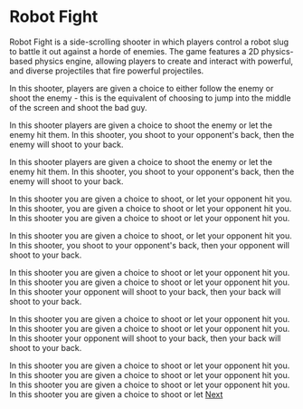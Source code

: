 # Robot Fight

Robot Fight is a side-scrolling shooter in which players control a robot slug to battle it out against a horde of enemies. The game features a 2D physics-based physics engine, allowing players to create and interact with powerful, and diverse projectiles that fire powerful projectiles.  
 
  
In this shooter, players are given a choice to either follow the enemy or shoot the enemy - this is the equivalent of choosing to jump into the middle of the screen and shoot the bad guy.  
   
In this shooter players are given a choice to shoot the enemy or let the enemy hit them. In this shooter, you shoot to your opponent's back, then the enemy will shoot to your back.  
  

In this shooter players are given a choice to shoot the enemy or let the enemy hit them. In this shooter, you shoot to your opponent's back, then the enemy will shoot to your back.  
  
In this shooter you are given a choice to shoot, or let your opponent hit you. In this shooter, you are given a choice to shoot or let your opponent hit you. In this shooter you are given a choice to shoot or let your opponent hit you.  
   
In this shooter you are given a choice to shoot, or let your opponent hit you. In this shooter, you shoot to your opponent's back, then your opponent will shoot to your back.    
  
In this shooter you are given a choice to shoot or let your opponent hit you. In this shooter you are given a choice to shoot or let your opponent hit you. In this shooter your opponent will shoot to your back, then your back will shoot to your back.   
  
In this shooter you are given a choice to shoot or let your opponent hit you. In this shooter you are given a choice to shoot or let your opponent hit you. In this shooter your opponent will shoot to your back, then your back will shoot to your back.   
  
In this shooter you are given a choice to shoot or let your opponent hit you. In this shooter you are given a choice to shoot or let your opponent hit you. In this shooter you are given a choice to shoot or let your opponent hit you. In this shooter you are given a choice to shoot or let
[Next](308.md)